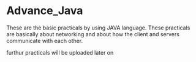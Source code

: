 # Advance_Java

These are the basic practicals by using JAVA language.
These practicals are basically about networking and about how the client and servers communicate with each other.





furthur practicals will be uploaded later on 
